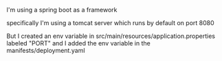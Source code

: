 I'm using a spring boot as a framework

specifically I'm using a tomcat server which runs
by default on port 8080 

But I created an env variable in src/main/resources/application.properties labeled "PORT"
and I added the env variable in the manifests/deployment.yaml